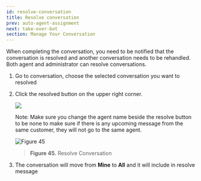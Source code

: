 ```yaml
---
id: resolve-conversation
title: Resolve conversation
prev: auto-agent-assignment
next: take-over-bot
section: Manage Your Conversation
---
```


When completing the conversation, you need to be notified that the conversation is resolved and another conversation needs to be rehandled. Both agent and administrator can resolve conversations.

1. Go to conversation, choose the selected conversation you want to resolved
2. Click the resolved button on the upper right corner.

    <div className="info">
        <img className="borderless" src="/assets/images/icon-info.svg" />
        <p>
                Note: Make sure you change the agent name beside the resolve button to be none to make sure if there is any upcoming message from the same customer, they will not go to the same agent.
        </p>
    </div>

    ![Figure 45](/assets/images/products/kata-omnichat/image45.webp)

    > **Figure 45.** Resolve Conversation

3. The conversation will move from **Mine** to **All** and it will include in resolve message
